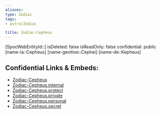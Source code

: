 ```yaml
---
aliases: 
type: Zodiac
tags:
- astro/Zodiac

title: Zodiac-Cepheus
---
```

[SpocWebEntityId::]
isDeleted: false
isReadOnly: false
confidential: public
[name-la::Cepheus]
[name-genitive::Cephei]
[name-de::Kepheus]


## Confidential Links & Embeds: 
- [Zodiac-Cepheus](../../../_public/astro/Zodiac/Zodiac-Cepheus.md) 
- [Zodiac-Cepheus.internal](../../../_internal/astro/Zodiac/Zodiac-Cepheus.internal.md) 
- [Zodiac-Cepheus.protect](../../../_protect/astro/Zodiac/Zodiac-Cepheus.protect.md) 
- [Zodiac-Cepheus.private](../../../_private/astro/Zodiac/Zodiac-Cepheus.private.md) 
- [Zodiac-Cepheus.personal](../../../_personal/astro/Zodiac/Zodiac-Cepheus.personal.md) 
- [Zodiac-Cepheus.secret](../../../_secret/astro/Zodiac/Zodiac-Cepheus.secret.md) 
